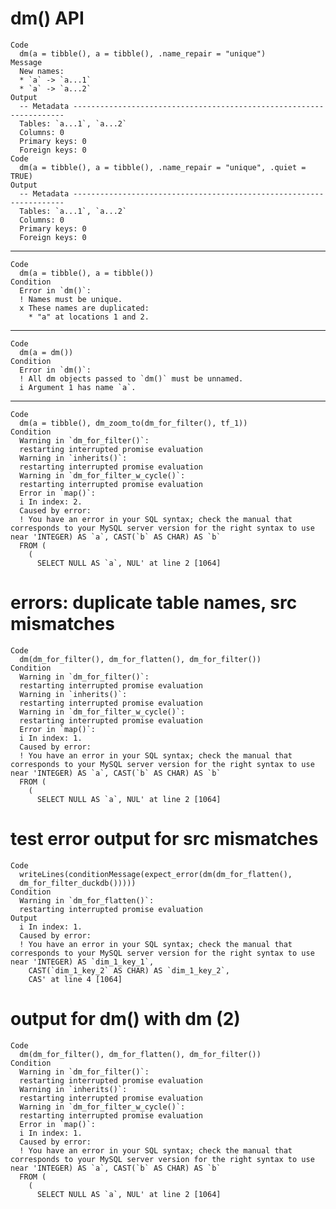 # dm() API

    Code
      dm(a = tibble(), a = tibble(), .name_repair = "unique")
    Message
      New names:
      * `a` -> `a...1`
      * `a` -> `a...2`
    Output
      -- Metadata --------------------------------------------------------------------
      Tables: `a...1`, `a...2`
      Columns: 0
      Primary keys: 0
      Foreign keys: 0
    Code
      dm(a = tibble(), a = tibble(), .name_repair = "unique", .quiet = TRUE)
    Output
      -- Metadata --------------------------------------------------------------------
      Tables: `a...1`, `a...2`
      Columns: 0
      Primary keys: 0
      Foreign keys: 0

---

    Code
      dm(a = tibble(), a = tibble())
    Condition
      Error in `dm()`:
      ! Names must be unique.
      x These names are duplicated:
        * "a" at locations 1 and 2.

---

    Code
      dm(a = dm())
    Condition
      Error in `dm()`:
      ! All dm objects passed to `dm()` must be unnamed.
      i Argument 1 has name `a`.

---

    Code
      dm(a = tibble(), dm_zoom_to(dm_for_filter(), tf_1))
    Condition
      Warning in `dm_for_filter()`:
      restarting interrupted promise evaluation
      Warning in `inherits()`:
      restarting interrupted promise evaluation
      Warning in `dm_for_filter_w_cycle()`:
      restarting interrupted promise evaluation
      Error in `map()`:
      i In index: 2.
      Caused by error:
      ! You have an error in your SQL syntax; check the manual that corresponds to your MySQL server version for the right syntax to use near 'INTEGER) AS `a`, CAST(`b` AS CHAR) AS `b`
      FROM (
        (
          SELECT NULL AS `a`, NUL' at line 2 [1064]

# errors: duplicate table names, src mismatches

    Code
      dm(dm_for_filter(), dm_for_flatten(), dm_for_filter())
    Condition
      Warning in `dm_for_filter()`:
      restarting interrupted promise evaluation
      Warning in `inherits()`:
      restarting interrupted promise evaluation
      Warning in `dm_for_filter_w_cycle()`:
      restarting interrupted promise evaluation
      Error in `map()`:
      i In index: 1.
      Caused by error:
      ! You have an error in your SQL syntax; check the manual that corresponds to your MySQL server version for the right syntax to use near 'INTEGER) AS `a`, CAST(`b` AS CHAR) AS `b`
      FROM (
        (
          SELECT NULL AS `a`, NUL' at line 2 [1064]

# test error output for src mismatches

    Code
      writeLines(conditionMessage(expect_error(dm(dm_for_flatten(),
      dm_for_filter_duckdb()))))
    Condition
      Warning in `dm_for_flatten()`:
      restarting interrupted promise evaluation
    Output
      i In index: 1.
      Caused by error:
      ! You have an error in your SQL syntax; check the manual that corresponds to your MySQL server version for the right syntax to use near 'INTEGER) AS `dim_1_key_1`,
        CAST(`dim_1_key_2` AS CHAR) AS `dim_1_key_2`,
        CAS' at line 4 [1064]

# output for dm() with dm (2)

    Code
      dm(dm_for_filter(), dm_for_flatten(), dm_for_filter())
    Condition
      Warning in `dm_for_filter()`:
      restarting interrupted promise evaluation
      Warning in `inherits()`:
      restarting interrupted promise evaluation
      Warning in `dm_for_filter_w_cycle()`:
      restarting interrupted promise evaluation
      Error in `map()`:
      i In index: 1.
      Caused by error:
      ! You have an error in your SQL syntax; check the manual that corresponds to your MySQL server version for the right syntax to use near 'INTEGER) AS `a`, CAST(`b` AS CHAR) AS `b`
      FROM (
        (
          SELECT NULL AS `a`, NUL' at line 2 [1064]

